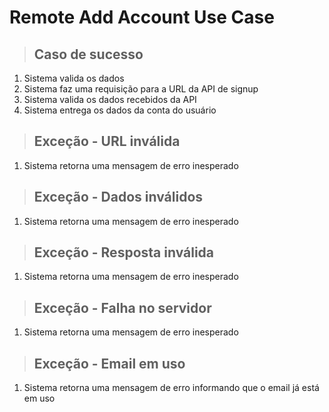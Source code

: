 # Remote Add Account Use Case

> ## Caso de sucesso

1. Sistema valida os dados
2. Sistema faz uma requisição para a URL da API de signup
3. Sistema valida os dados recebidos da API
4. Sistema entrega os dados da conta do usuário

> ## Exceção - URL inválida

1. Sistema retorna uma mensagem de erro inesperado

> ## Exceção - Dados inválidos

1. Sistema retorna uma mensagem de erro inesperado

> ## Exceção - Resposta inválida

1. Sistema retorna uma mensagem de erro inesperado

> ## Exceção - Falha no servidor

1. Sistema retorna uma mensagem de erro inesperado

> ## Exceção - Email em uso

1. Sistema retorna uma mensagem de erro informando que o email já está em uso
